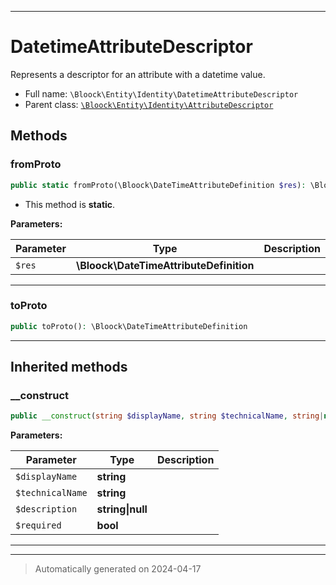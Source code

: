 ***

# DatetimeAttributeDescriptor

Represents a descriptor for an attribute with a datetime value.



* Full name: `\Bloock\Entity\Identity\DatetimeAttributeDescriptor`
* Parent class: [`\Bloock\Entity\Identity\AttributeDescriptor`](./AttributeDescriptor.md)




## Methods


### fromProto



```php
public static fromProto(\Bloock\DateTimeAttributeDefinition $res): \Bloock\Entity\Identity\DatetimeAttributeDescriptor
```



* This method is **static**.




**Parameters:**

| Parameter | Type | Description |
|-----------|------|-------------|
| `$res` | **\Bloock\DateTimeAttributeDefinition** |  |





***

### toProto



```php
public toProto(): \Bloock\DateTimeAttributeDefinition
```












***


## Inherited methods


### __construct



```php
public __construct(string $displayName, string $technicalName, string|null $description, bool $required): mixed
```








**Parameters:**

| Parameter | Type | Description |
|-----------|------|-------------|
| `$displayName` | **string** |  |
| `$technicalName` | **string** |  |
| `$description` | **string&#124;null** |  |
| `$required` | **bool** |  |





***


***
> Automatically generated on 2024-04-17

